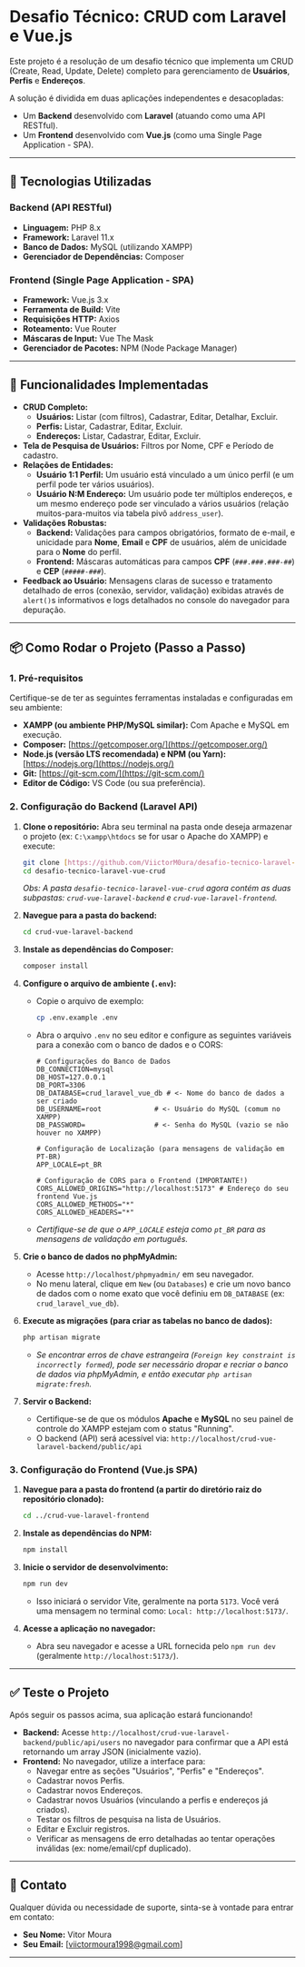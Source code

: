 # Desafio Técnico: CRUD com Laravel e Vue.js

Este projeto é a resolução de um desafio técnico que implementa um CRUD (Create, Read, Update, Delete) completo para gerenciamento de **Usuários**, **Perfis** e **Endereços**.

A solução é dividida em duas aplicações independentes e desacopladas:
* Um **Backend** desenvolvido com **Laravel** (atuando como uma API RESTful).
* Um **Frontend** desenvolvido com **Vue.js** (como uma Single Page Application - SPA).

---

## 🚀 Tecnologias Utilizadas

### Backend (API RESTful)

* **Linguagem:** PHP 8.x
* **Framework:** Laravel 11.x
* **Banco de Dados:** MySQL (utilizando XAMPP)
* **Gerenciador de Dependências:** Composer

### Frontend (Single Page Application - SPA)

* **Framework:** Vue.js 3.x
* **Ferramenta de Build:** Vite
* **Requisições HTTP:** Axios
* **Roteamento:** Vue Router
* **Máscaras de Input:** Vue The Mask
* **Gerenciador de Pacotes:** NPM (Node Package Manager)

---

## 🎯 Funcionalidades Implementadas

* **CRUD Completo:**
    * **Usuários:** Listar (com filtros), Cadastrar, Editar, Detalhar, Excluir.
    * **Perfis:** Listar, Cadastrar, Editar, Excluir.
    * **Endereços:** Listar, Cadastrar, Editar, Excluir.
* **Tela de Pesquisa de Usuários:** Filtros por Nome, CPF e Período de cadastro.
* **Relações de Entidades:**
    * **Usuário 1:1 Perfil:** Um usuário está vinculado a um único perfil (e um perfil pode ter vários usuários).
    * **Usuário N:M Endereço:** Um usuário pode ter múltiplos endereços, e um mesmo endereço pode ser vinculado a vários usuários (relação muitos-para-muitos via tabela pivô `address_user`).
* **Validações Robustas:**
    * **Backend:** Validações para campos obrigatórios, formato de e-mail, e unicidade para **Nome**, **Email** e **CPF** de usuários, além de unicidade para o **Nome** do perfil.
    * **Frontend:** Máscaras automáticas para campos **CPF** (`###.###.###-##`) e **CEP** (`#####-###`).
* **Feedback ao Usuário:** Mensagens claras de sucesso e tratamento detalhado de erros (conexão, servidor, validação) exibidas através de `alert()`s informativos e logs detalhados no console do navegador para depuração.

---

## 📦 Como Rodar o Projeto (Passo a Passo)

### 1. Pré-requisitos

Certifique-se de ter as seguintes ferramentas instaladas e configuradas em seu ambiente:

* **XAMPP (ou ambiente PHP/MySQL similar):** Com Apache e MySQL em execução.
* **Composer:** [https://getcomposer.org/](https://getcomposer.org/)
* **Node.js (versão LTS recomendada) e NPM (ou Yarn):** [https://nodejs.org/](https://nodejs.org/)
* **Git:** [https://git-scm.com/](https://git-scm.com/)
* **Editor de Código:** VS Code (ou sua preferência).

### 2. Configuração do Backend (Laravel API)

1.  **Clone o repositório:**
    Abra seu terminal na pasta onde deseja armazenar o projeto (ex: `C:\xampp\htdocs` se for usar o Apache do XAMPP) e execute:
    ```bash
    git clone [https://github.com/ViictorM0ura/desafio-tecnico-laravel-vue-crud.git](https://github.com/ViictorM0ura/desafio-tecnico-laravel-vue-crud.git)
    cd desafio-tecnico-laravel-vue-crud
    ```
    *Obs: A pasta `desafio-tecnico-laravel-vue-crud` agora contém as duas subpastas: `crud-vue-laravel-backend` e `crud-vue-laravel-frontend`.*

2.  **Navegue para a pasta do backend:**
    ```bash
    cd crud-vue-laravel-backend
    ```

3.  **Instale as dependências do Composer:**
    ```bash
    composer install
    ```

4.  **Configure o arquivo de ambiente (`.env`):**
    * Copie o arquivo de exemplo:
        ```bash
        cp .env.example .env
        ```
    * Abra o arquivo `.env` no seu editor e configure as seguintes variáveis para a conexão com o banco de dados e o CORS:
        ```env
        # Configurações do Banco de Dados
        DB_CONNECTION=mysql
        DB_HOST=127.0.0.1
        DB_PORT=3306
        DB_DATABASE=crud_laravel_vue_db # <- Nome do banco de dados a ser criado
        DB_USERNAME=root             # <- Usuário do MySQL (comum no XAMPP)
        DB_PASSWORD=                 # <- Senha do MySQL (vazio se não houver no XAMPP)

        # Configuração de Localização (para mensagens de validação em PT-BR)
        APP_LOCALE=pt_BR

        # Configuração de CORS para o Frontend (IMPORTANTE!)
        CORS_ALLOWED_ORIGINS="http://localhost:5173" # Endereço do seu frontend Vue.js
        CORS_ALLOWED_METHODS="*"
        CORS_ALLOWED_HEADERS="*"
        ```
    * *Certifique-se de que o `APP_LOCALE` esteja como `pt_BR` para as mensagens de validação em português.*

5.  **Crie o banco de dados no phpMyAdmin:**
    * Acesse `http://localhost/phpmyadmin/` em seu navegador.
    * No menu lateral, clique em `New` (ou `Databases`) e crie um novo banco de dados com o nome exato que você definiu em `DB_DATABASE` (ex: `crud_laravel_vue_db`).

6.  **Execute as migrações (para criar as tabelas no banco de dados):**
    ```bash
    php artisan migrate
    ```
    * *Se encontrar erros de chave estrangeira (`Foreign key constraint is incorrectly formed`), pode ser necessário dropar e recriar o banco de dados via phpMyAdmin, e então executar `php artisan migrate:fresh`.*

7.  **Servir o Backend:**
    * Certifique-se de que os módulos **Apache** e **MySQL** no seu painel de controle do XAMPP estejam com o status "Running".
    * O backend (API) será acessível via: `http://localhost/crud-vue-laravel-backend/public/api`

### 3. Configuração do Frontend (Vue.js SPA)

1.  **Navegue para a pasta do frontend (a partir do diretório raiz do repositório clonado):**
    ```bash
    cd ../crud-vue-laravel-frontend
    ```

2.  **Instale as dependências do NPM:**
    ```bash
    npm install
    ```

3.  **Inicie o servidor de desenvolvimento:**
    ```bash
    npm run dev
    ```
    * Isso iniciará o servidor Vite, geralmente na porta `5173`. Você verá uma mensagem no terminal como: `Local: http://localhost:5173/`.

4.  **Acesse a aplicação no navegador:**
    * Abra seu navegador e acesse a URL fornecida pelo `npm run dev` (geralmente `http://localhost:5173/`).

---

## ✅ Teste o Projeto

Após seguir os passos acima, sua aplicação estará funcionando!

* **Backend:** Acesse `http://localhost/crud-vue-laravel-backend/public/api/users` no navegador para confirmar que a API está retornando um array JSON (inicialmente vazio).
* **Frontend:** No navegador, utilize a interface para:
    * Navegar entre as seções "Usuários", "Perfis" e "Endereços".
    * Cadastrar novos Perfis.
    * Cadastrar novos Endereços.
    * Cadastrar novos Usuários (vinculando a perfis e endereços já criados).
    * Testar os filtros de pesquisa na lista de Usuários.
    * Editar e Excluir registros.
    * Verificar as mensagens de erro detalhadas ao tentar operações inválidas (ex: nome/email/cpf duplicado).

---

## 📧 Contato

Qualquer dúvida ou necessidade de suporte, sinta-se à vontade para entrar em contato:

* **Seu Nome:** Vitor Moura
* **Seu Email:** [viictormoura1998@gmail.com]

---
